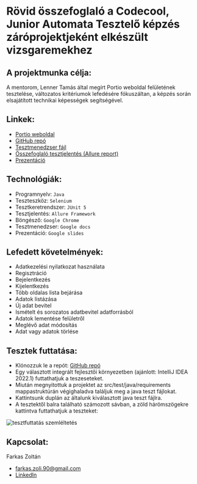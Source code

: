 # Rövid összefoglaló a Codecool, Junior Automata Tesztelő képzés záróprojektjeként elkészült vizsgaremekhez


## A projektmunka célja:

A mentorom, Lenner Tamás által megírt Portio weboldal felületének tesztelése, változatos kritériumok lefedésére fókuszáltan, a képzés során elsajátított technikai képességek segítségével.


## Linkek:

- [Portio weboldal](https://lennertamas.github.io/portio/)
- [GitHub repó](https://github.com/sltnwlf/final-exam-work-java-sltnwlf)
- [Tesztmenedzser fájl](https://docs.google.com/spreadsheets/d/1WtmtIIeiKt6JyAhC4ozFHMczu5a7kk5kagEljPkhrGE/edit#gid=643744181)
- [Összefoglaló tesztjelentés (Allure report)](https://sltnwlf.github.io/final-exam-work-java-sltnwlf/16/)
- [Prezentáció](https://docs.google.com/presentation/d/1SGrcq7jFfClecx5MQn39Oktrw2ZOrCcs8iyHmCL9esU/edit#slide=id.p)


## Technológiák:

- Programnyelv: ```Java```
- Teszteszköz: ```Selenium```
- Tesztkeretrendszer: ```JUnit 5```
- Tesztjelentés: ```Allure Framework```
- Böngésző: ```Google Chrome```
- Tesztmenedzser: ```Google docs```
- Prezentáció: ```Google slides```


## Lefedett követelmények:

- Adatkezelési nyilatkozat használata
- Regisztráció
- Bejelentkezés
- Kijelentkezés
- Több oldalas lista bejárása
- Adatok listázása
- Új adat bevitel
- Ismételt és sorozatos adatbevitel adatforrásból
- Adatok lementése felületről
- Meglévő adat módosítás
- Adat vagy adatok törlése


## Tesztek futtatása:

- Klónozzuk le a repót: [GitHub repó](https://github.com/sltnwlf/final-exam-work-java-sltnwlf)
- Egy választott integrált fejlesztői környezetben (ajánlott: IntelliJ IDEA 2022.1) futtathatjuk a teszeseteket.
- Miután megnyitottuk a projektet az src/test/java/requirements mappastruktúrán végighaladva találjuk meg a java teszt fájlokat.
- Kattintsunk duplán az általunk kiválasztott java teszt fájlra.
- A tesztektől balra található számozott sávban, a zöld hárömszögekre kattintva futtathatjuk a teszteket:

![tesztfuttatás szemléltetés](https://user-images.githubusercontent.com/70565508/178505873-91f1a4f7-13bf-4c97-8ed9-9f88089e41df.jpg)

## Kapcsolat:
 
Farkas Zoltán
- farkas.zoli.90@gmail.com
- [LinkedIn](https://www.linkedin.com/in/zolt%C3%A1n-farkas-862b57215/)
